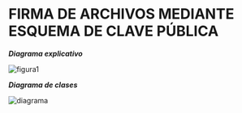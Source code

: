# FIRMA DE ARCHIVOS MEDIANTE ESQUEMA DE CLAVE PÚBLICA #

***Diagrama explicativo***

![figura1](https://user-images.githubusercontent.com/17281733/33253896-ee70a44a-d313-11e7-85ac-a6e444100403.png)



***Diagrama de clases***

![diagrama](https://user-images.githubusercontent.com/17281733/33253886-e14cc000-d313-11e7-8573-38c68e774d38.jpg)
